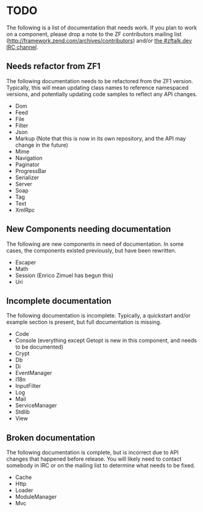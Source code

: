 TODO
====

The following is a list of documentation that needs work. If you plan to work on
a component, please drop a note to the ZF contributors mailing list
(http://framework.zend.com/archives/contributors) and/or
[the #zftalk.dev IRC channel](irc://irc.freenode.net/zftalk.dev).

Needs refactor from ZF1
-----------------------

The following documentation needs to be refactored from the ZF1 version.
Typically, this will mean updating class names to reference namespaced versions,
and potentially updating code samples to reflect any API changes.

- Dom
- Feed
- File
- Filter
- Json
- Markup (Note that this is now in its own repository, and the API may change in
  the future)
- Mime
- Navigation
- Paginator
- ProgressBar
- Serializer
- Server
- Soap
- Tag
- Text
- XmlRpc

New Components needing documentation
------------------------------------

The following are new components in need of documentation. In some cases, the
components existed previously, but have been rewritten.

- Escaper
- Math
- Session (Enrico Zimuel has begun this)
- Uri

Incomplete documentation
------------------------

The following documentation is incomplete. Typically, a quickstart and/or
example section is present, but full documentation is missing.

- Code
- Console (everything except Getopt is new in this component, and needs to be
  documented)
- Crypt
- Db
- Di
- EventManager
- I18n
- InputFilter
- Log
- Mail
- ServiceManager
- Stdlib
- View

Broken documentation
--------------------

The following documentation is complete, but is incorrect due to API changes
that happened before release. You will likely need to contact somebody in IRC or
on the mailing list to determine what needs to be fixed.

- Cache
- Http
- Loader
- ModuleManager
- Mvc
